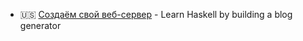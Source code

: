 - 🇺🇸 [Создаём свой веб-сервер](https://learn-haskell.blog/03-html/04-safer_construction.html) - Learn Haskell by building a blog generator